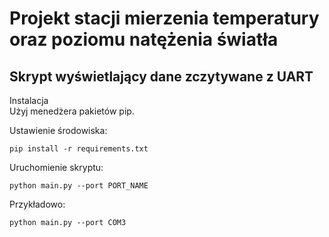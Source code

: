 # Projekt stacji mierzenia temperatury oraz poziomu natężenia światła
## Skrypt wyświetlający dane zczytywane z UART
Instalacja  
Użyj menedżera pakietów pip.

Ustawienie środowiska:  
```
pip install -r requirements.txt
```

Uruchomienie skryptu:  
```
python main.py --port PORT_NAME
```
Przykładowo:
```
python main.py --port COM3
```
